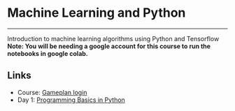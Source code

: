 # Machine Learning and Python
---
Introduction to machine learning algorithms using Python and Tensorflow
**Note: You will be needing a google account for this course to run the notebooks in google colab.**

## Links
* Course: [Gameplan login](https://gp4.idtech.com/StudentLoginStep1)
* Day 1: [Programming Basics in Python](https://colab.research.google.com/drive/1NVLeJeSLDYCs6Ka07w7c6y9Z-D2PHF3x?usp=sharing)
